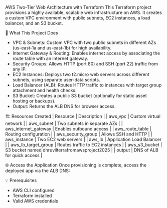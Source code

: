 AWS Two-Tier Web Architecture with Terraform
This Terraform project provisions a highly available, scalable web infrastructure on AWS. It creates a custom VPC environment with public subnets, EC2 instances, a load balancer, and an S3 bucket.

🚀 What This Project Does
- VPC & Subnets: Custom VPC with two public subnets in different AZs (us-east-1a and us-east-1b) for high availability.
- Internet Gateway & Routing: Enables internet access by associating the route table with an internet gateway.
- Security Groups: Allows HTTP (port 80) and SSH (port 22) traffic from any IP.
- EC2 Instances: Deploys two t2.micro web servers across different subnets, using separate user-data scripts.
- Load Balancer (ALB): Routes HTTP traffic to instances with target group attachment and health checks.
- S3 Bucket: Creates a public S3 bucket (optionally for static asset hosting or backups).
- Output: Returns the ALB DNS for browser access.

🏗️ Resources Created
| Resource | Description | 
| aws_vpc | Custom virtual network | 
| aws_subnet | Two subnets in separate AZs | 
| aws_internet_gateway | Enables outbound access | 
| aws_route_table | Routing configuration | 
| aws_security_group | Allows SSH and HTTP | 
| aws_instance | Two EC2 web servers | 
| aws_lb | Application Load Balancer | 
| aws_lb_target_group | Routes traffic to EC2 instances | 
| aws_s3_bucket | S3 bucket named dhruvilterrafromawsproject2025 | 
| output | DNS of ALB for quick access | 

🌐 Access the Application
Once provisioning is complete, access the deployed app via the ALB DNS:

💡 Prerequisites
- AWS CLI configured
- Terraform installed
- Valid AWS credentials

